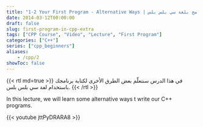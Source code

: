 ```yaml
---
title: "1-2 Your First Program - Alternative Ways | صيغ أخرى (بديلة) لكتابة برنامج بلغة سي بلس بلس"
date: 2014-03-12T00:00:00
draft: false
slug: first-program-in-cpp-extra
tags: ["CPP Course", "Video", "Lecture", "First Program"]
categories: ["C++"]
series: ["cpp_beginners"]
aliases:
    - /cpp/2
showToc: false
---
```


{{< rtl md=true >}}
في هذا الدرس سنتعلّم بعض الطرق الأخرى لكتابة برنامجك باستخدام لغة سي بلس بلس.
{{< /rtl >}}

In this lecture, we will learn some alternative ways t write our C++ programs.


{{< youtube jttPyDRARA8 >}}